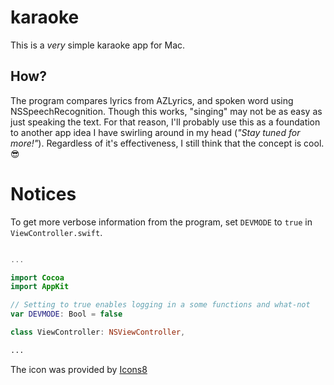 # karaoke
This is a *very* simple karaoke app for Mac.

## How?
The program compares lyrics from AZLyrics, and spoken word using NSSpeechRecognition. Though this works, "singing" may not be as easy as just speaking the text. For that
reason, I'll probably use this as a foundation to another app idea I have swirling around in my head (*"Stay tuned for more!"*). Regardless of it's effectiveness, I still
think that the concept is cool. 😎

# Notices
To get more verbose information from the program, set `DEVMODE` to `true` in `ViewController.swift`.
    
```swift

...

import Cocoa
import AppKit

// Setting to true enables logging in a some functions and what-not
var DEVMODE: Bool = false

class ViewController: NSViewController, 

...

```

The icon was provided by [Icons8](Icons8.com)